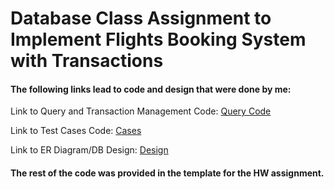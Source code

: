 # Database Class Assignment to Implement Flights Booking System with Transactions

#### The following links lead to code and design that were done by me:

Link to Query and Transaction Management Code: [Query Code](https://github.com/ctuguinay/Flights-Database-CT/blob/14a8980ee50846d47ecf3a432c36b69668db59c5/src/main/java/flightapp/Query.java)

Link to Test Cases Code: [Cases](github.com/ctuguinay/Flights-Database-CT/tree/master/cases)

Link to ER Diagram/DB Design: [Design](github.com/ctuguinay/Flights-Database-CT/blob/master/design.md)

#### The rest of the code was provided in the template for the HW assignment.

